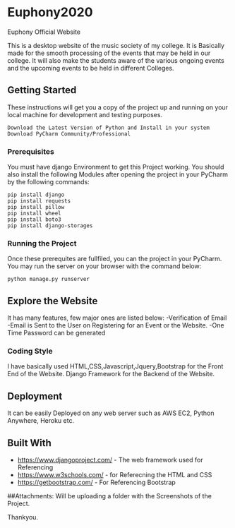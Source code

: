 # Euphony2020
Euphony Official Website

This is a desktop website of the music society of my college. 
It is Basically made for the smooth processing of the events that may be held in our college.
It will also make the students aware of the various ongoing events and the upcoming events to be held in different Colleges.


## Getting Started

These instructions will get you a copy of the project up and running on your local machine for development and testing purposes.
```
Download the Latest Version of Python and Install in your system
Download PyCharm Community/Professional
```

### Prerequisites

You must have django Environment to get this Project working.
You should also install the following Modules after opening the project in your PyCharm by the following commands:

```
pip install django
pip install requests
pip install pillow
pip install wheel
pip install boto3
pip install django-storages

```

### Running the Project

Once these prerequites are fullfiled, you can the project in your PyCharm.
You may run the server on your browser with the command below:

```
python manage.py runserver
```

## Explore the Website

It has many features, few major ones are listed below:
-Verification of Email
-Email is Sent to the User on Registering for an Event or the Website.
-One Time Password can be generated

### Coding Style

I have basically used HTML,CSS,Javascript,Jquery,Bootstrap for the Front End of the Website.
Django Framework for the Backend of the Website.

## Deployment

It can be easily Deployed on any web server such as AWS EC2, Python Anywhere, Heroku etc.

## Built With

* https://www.djangoproject.com/ - The web framework used for Referencing
* https://www.w3schools.com/ - for Referecning the HTML and CSS
* https://getbootstrap.com/ - For Referencing Bootstrap 

##Attachments:
Will be uploading a folder with the Screenshots of the Project.

Thankyou.
